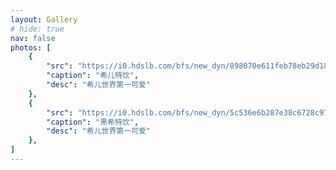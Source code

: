 ```yaml
---
layout: Gallery
# hide: true
nav: false
photos: [
    {
        "src": "https://i0.hdslb.com/bfs/new_dyn/898070e611feb78eb29d183bb59bc2153461563774142488.png@1044w_1044h.webp",
        "caption": "希儿特饮",
        "desc": "希儿世界第一可爱"
    },
    {
        "src": "https://i0.hdslb.com/bfs/new_dyn/5c536e6b287e38c6728c9785790c4f753461563774142488.png@1044w_1044h.webp",
        "caption": "黑希特饮",
        "desc": "希儿世界第一可爱"
    },
]
---
```

